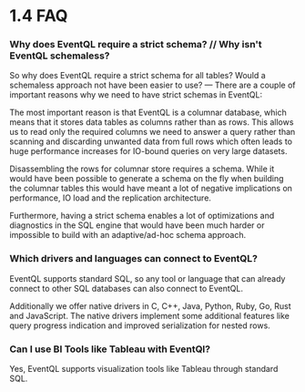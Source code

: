 1.4 FAQ
=======


### Why does EventQL require a strict schema? // Why isn't EventQL schemaless?

So why does EventQL require a strict schema for all tables? Would a schemaless
approach not have been easier to use? &mdash; There are a couple of important
reasons why we need to have strict schemas in EventQL:

The most important reason is that EventQL is a columnar database, which
means that it stores data tables as columns rather than as rows. This allows us
to read only the required columns we need to answer a query rather than scanning
and discarding unwanted data from full rows which often leads to huge performance
increases for IO-bound queries on very large datasets.

Disassembling the rows for columnar store requires a schema. While it would
have been possible to generate a schema on the fly when building the columnar
tables this would have meant a lot of negative implications on performance, IO
load and the replication architecture.

Furthermore, having a strict schema enables a lot of optimizations and diagnostics
in the SQL engine that would have been much harder or impossible to build with
an adaptive/ad-hoc schema approach.

### Which drivers and languages can connect to EventQL?

EventQL supports standard SQL, so any tool or language that can already connect to other SQL databases can also connect to EventQL.

Additionally we offer native drivers in C, C++, Java, Python, Ruby, Go, Rust and JavaScript. The native drivers implement some additional features like query progress indication and improved serialization for nested rows.

### Can I use BI Tools like Tableau with EventQl?

Yes, EventQL supports visualization tools like Tableau through standard SQL.

<!--

#### What kind of consistency guarantees does EventQL provide?

#### Does EventQL support transactions?

#### Why AGPLv3 and not MIT/BSD?

Many man-years of research and work have gone into EventQL. Since all of the
contributors need to pay rent and feed their families the project frankly
wouldn't exist if there was no way for us to earn money around it.

However, we're deeply comitted to open source and make a pinkie promise that
we will never move the project into a closed/propietary direction. We understand
that we are deeply dependant on the trust and goodwill of the open source community.
If anything, we will reconsider to make the license more permissible in the future.


#### Is EventQL a key-value store?

#### When should I use EventQL Platform?

#### When should I not use EventQL Platform?

#### What are some example use cases for EvetQL?


#### How does EventQL compare to Hadoop?

#### How does EventQL compare to MySQL/PostgreSQL

-->
